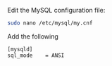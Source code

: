 Edit the MySQL configuration file:

```bash
sudo nano /etc/mysql/my.cnf
```

Add the following

```
[mysqld]
sql_mode	= ANSI
```
